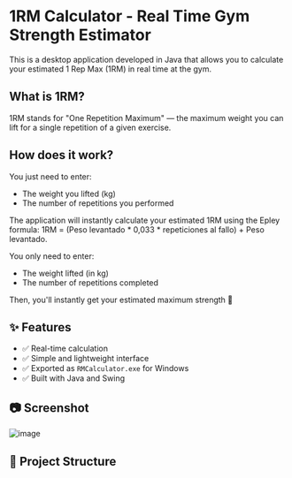 # 1RM Calculator - Real Time Gym Strength Estimator

This is a desktop application developed in Java that allows you to calculate your estimated 1 Rep Max (1RM) in real time at the gym.

## What is 1RM?
1RM stands for "One Repetition Maximum" — the maximum weight you can lift for a single repetition of a given exercise.

## How does it work?
You just need to enter:
- The weight you lifted (kg)
- The number of repetitions you performed

The application will instantly calculate your estimated 1RM using the Epley formula:
1RM = (Peso levantado * 0,033 * repeticiones al fallo) + Peso levantado.

You only need to enter:
- The weight lifted (in kg)
- The number of repetitions completed

Then, you'll instantly get your estimated maximum strength 💪

## ✨ Features

- ✅ Real-time calculation
- ✅ Simple and lightweight interface
- ✅ Exported as `RMCalculator.exe` for Windows
- ✅ Built with Java and Swing

## 📷 Screenshot

![image](https://github.com/user-attachments/assets/213eb59e-8359-48e0-91d2-f5b4ca1f08f2)


## 📁 Project Structure


